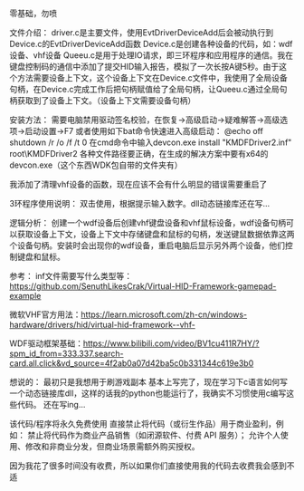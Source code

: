 零基础，勿喷

文件介绍：
driver.c是主要文件，使用EvtDriverDeviceAdd后会被动执行到Device.c的EvtDriverDeviceAdd函数
Device.c是创建各种设备的代码，如：wdf设备、vhf设备
Queeu.c是用于处理IO请求，即三环程序和应用程序的通信。我在键盘控制码的通信中添加了提交HID输入报告，模拟了一次长按A键5秒。由于这个方法需要设备上下文，这个设备上下文在Device.c文件中，我使用了全局设备句柄，在Device.c完成工作后把句柄赋值给了全局句柄，让Queeu.c通过全局句柄获取到了设备上下文。（设备上下文需要设备句柄）


安装方法：
需要电脑禁用驱动签名校验，在恢复->高级启动->疑难解答->高级选项->启动设置->F7
或者使用如下bat命令快速进入高级启动：
@echo off
shutdown /r /o /f /t 0
在cmd命令中输入devcon.exe install "KMDFDriver2.inf" root\KMDFDriver2
各种文件路径要正确，在生成的解决方案中要有x64的devcon.exe（这个东西WDK包自带的文件夹有）

我添加了清理vhf设备的函数，现在应该不会有什么明显的错误需要重启了


3环程序使用说明：
双击使用，根据提示输入数字。dll动态链接库还在写...


逻辑分析：
创建一个wdf设备后创建vhf键盘设备和vhf鼠标设备，wdf设备句柄可以获取设备上下文，设备上下文中存储键盘和鼠标的句柄，发送键鼠数据依靠这两个设备句柄。安装时会出现你的wdf设备，重启电脑后显示另外两个设备，他们控制键盘和鼠标。


参考：
inf文件需要写什么类型等：https://github.com/SenuthLikesCrak/Virtual-HID-Framework-gamepad-example

微软VHF官方用法：https://learn.microsoft.com/zh-cn/windows-hardware/drivers/hid/virtual-hid-framework--vhf-

WDF驱动框架基础：https://www.bilibili.com/video/BV1cu411R7HY/?spm_id_from=333.337.search-card.all.click&vd_source=4f2ab0a07d42ba5c0b331344c619e3b0




想说的：
最初只是我想用于刷游戏副本
基本上写完了，现在学习下c语言如何写一个动态链接库dll，这样的话我的python也能运行了，我确实不习惯使用c编写这些代码。
还在写ing...



该代码/程序将永久免费使用
直接禁止将代码（或衍生作品）用于商业盈利，例如：
禁止将代码作为商业产品销售（如闭源软件、付费 API 服务）；
允许个人使用、修改和非商业分发，但商业场景需额外购买授权。


因为我花了很多时间没有收费，所以如果你们直接使用我的代码去收费我会感到不适

